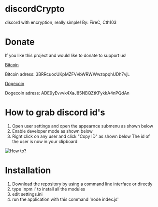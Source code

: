 # discordCrypto
discord with encryption, really simple!
By:
FireC, Cth103

# Donate
If you like this project and would like to donate to support us! 

[Bitcoin](bitcoin:3BRRcuocUKpMZFVvbWRWWwzopqhUDh7vjL?amount=0.01&label=Donation&message=Here,%20a%20donation) 

Bitcoin adress: 3BRRcuocUKpMZFVvbWRWWwzopqhUDh7vjL 

[Dogecoin](dogecoin:ADE9yEvvvk4XaJ85NBQZtKFykkA4nPQdAn?amount=1000.00&label=Donation&message=Here,%20a%20donation)

Dogecoin adress: ADE9yEvvvk4XaJ85NBQZtKFykkA4nPQdAn

# How to grab discord id's
1. Open user settings and open the appearnce submenu as shown below
2. Enable developer mode as shown below
3. Right click on any user and click "Copy ID" as shown below
The id of the user is now in your clipboard

![How to?](http://i.imgur.com/f5Tyqt9.gif)

# Installation
1. Download the repository by using a command line interface or directly
2. type 'npm i' to install all the modules
3. edit settings.ini
4. run the application with this command 'node index.js'
